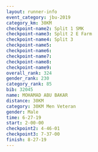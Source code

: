 ```yaml
---
layout: runner-info 
event_category: jbu-2019 
category_km: 30KM 
checkpoint-name2: Split 1 SMK 
checkpoint-name3: Split 2 E Farm 
checkpoint-name4: Split 3 
checkpoint-name5: 
checkpoint-name6: 
checkpoint-name7: 
checkpoint-name8: 
checkpoint-name9: 
overall_rank: 324
gender_rank: 230
category_rank: 85
bib: 32045
name: MOHAMAD ABU BAKAR
distance: 30KM
category: 30KM Men Veteran
gender: Male
time: 6-27-19
start: 2-00-00
checkpoint2: 4-46-01
checkpoint3: 7-37-00
finish: 8-27-19
---
```

